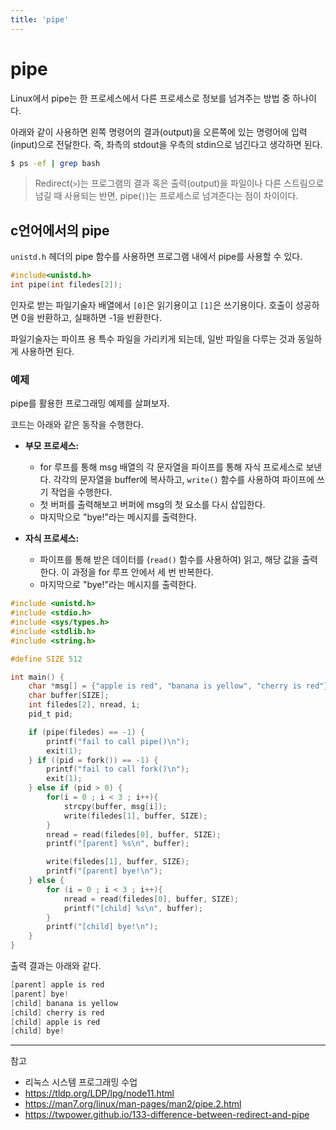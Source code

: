 ```yaml
---
title: 'pipe'
---
```

# pipe

Linux에서 pipe는 한 프로세스에서 다른 프로세스로 정보를 넘겨주는 방법 중 하나이다.

아래와 같이 사용하면 왼쪽 명령어의 결과(output)을 오른쪽에 있는 명령어에 입력(input)으로 전달한다. 즉, 좌측의 stdout을 우측의 stdin으로 넘긴다고 생각하면 된다.

```bash
$ ps -ef | grep bash
```

> Redirect(`>`)는 프로그램의 결과 혹은 출력(output)을 파일이나 다른 스트림으로 넘길 때 사용되는 반면, pipe(`|`)는 프로세스로 넘겨준다는 점이 차이이다.

## c언어에서의 pipe

`unistd.h` 헤더의 pipe 함수를 사용하면 프로그램 내에서 pipe를 사용할 수 있다.

```c
#include<unistd.h>
int pipe(int filedes[2]);
```

인자로 받는 파일기술자 배열에서 `[0]`은 읽기용이고 `[1]`은 쓰기용이다. 호출이 성공하면 0을 반환하고, 실패하면 -1을 반환한다.

파일기술자는 파이프 용 특수 파일을 가리키게 되는데, 일반 파일을 다루는 것과 동일하게 사용하면 된다. 

### 예제

pipe를 활용한 프로그래밍 예제를 살펴보자. 

코드는 아래와 같은 동작을 수행한다.

- **부모 프로세스:**
  - for 루프를 통해 msg 배열의 각 문자열을 파이프를 통해 자식 프로세스로 보낸다. 각각의 문자열을 buffer에 복사하고, `write()` 함수를 사용하여 파이프에 쓰기 작업을 수행한다.
  - 첫 버퍼를 출력해보고 버퍼에 msg의 첫 요소를 다시 삽입한다.
  - 마지막으로 "bye!"라는 메시지를 출력한다.
   
- **자식 프로세스:**
  - 파이프를 통해 받은 데이터를 (`read()` 함수를 사용하여) 읽고, 해당 값을 출력한다. 이 과정을 for 루프 안에서 세 번 반복한다.
  - 마지막으로 "bye!"라는 메시지를 출력한다.

```c
#include <unistd.h>
#include <stdio.h>
#include <sys/types.h>
#include <stdlib.h>
#include <string.h>

#define SIZE 512

int main() {
	char *msg[] = {"apple is red", "banana is yellow", "cherry is red"};
	char buffer[SIZE];
	int filedes[2], nread, i;
	pid_t pid;

	if (pipe(filedes) == -1) {
		printf("fail to call pipe()\n");
		exit(1);
	} if ((pid = fork()) == -1) {
		printf("fail to call fork()\n");
		exit(1);
	} else if (pid > 0) {
		for(i = 0 ; i < 3 ; i++){
			strcpy(buffer, msg[i]);
			write(filedes[1], buffer, SIZE);
		}
		nread = read(filedes[0], buffer, SIZE);
		printf("[parent] %s\n", buffer);

		write(filedes[1], buffer, SIZE);
		printf("[parent] bye!\n");
	} else {
		for (i = 0 ; i < 3 ; i++){
		    nread = read(filedes[0], buffer, SIZE);
		    printf("[child] %s\n", buffer);
		}
		printf("[child] bye!\n");
	}
}
```

출력 결과는 아래와 같다.

```c
[parent] apple is red
[parent] bye!
[child] banana is yellow
[child] cherry is red
[child] apple is red
[child] bye!
```

---
참고
- 리눅스 시스템 프로그래밍 수업
- https://tldp.org/LDP/lpg/node11.html
- https://man7.org/linux/man-pages/man2/pipe.2.html
- https://twpower.github.io/133-difference-between-redirect-and-pipe